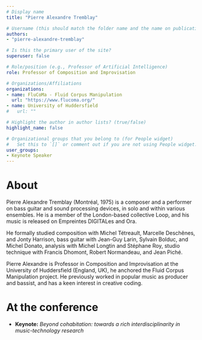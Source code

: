 ```yaml
---
# Display name
title: "Pierre Alexandre Tremblay"

# Username (this should match the folder name and the name on publications)
authors:
- "pierre-alexandre-tremblay"

# Is this the primary user of the site?
superuser: false

# Role/position (e.g., Professor of Artificial Intelligence)
role: Professor of Composition and Improvisation

# Organizations/Affiliations
organizations:
- name: FluCoMa - Fluid Corpus Manipulation
  url: "https://www.flucoma.org/"
- name: University of Huddersfield
#   url: ""

# Highlight the author in author lists? (true/false)
highlight_name: false

# Organizational groups that you belong to (for People widget)
#   Set this to `[]` or comment out if you are not using People widget.
user_groups:
- Keynote Speaker
---
```


# About

Pierre Alexandre Tremblay (Montréal, 1975) is a composer and a performer on bass guitar and sound processing devices, in solo and within various ensembles. He is a member of the London-based collective Loop, and his music is released on Empreintes DIGITALes and Ora.

He formally studied composition with Michel Tétreault, Marcelle Deschênes, and Jonty Harrison, bass guitar with Jean-Guy Larin, Sylvain Bolduc, and Michel Donato, analysis with Michel Longtin and Stéphane Roy, studio technique with Francis Dhomont, Robert Normandeau, and Jean Piché.

Pierre Alexandre is Professor in Composition and Improvisation at the University of Huddersfield (England, UK), he anchored the Fluid Corpus Manipulation project. He previously worked in popular music as producer and bassist, and has a keen interest in creative coding.

# At the conference

- **Keynote:** *Beyond cohabitation: towards a rich interdisciplinarity in music-technology research*